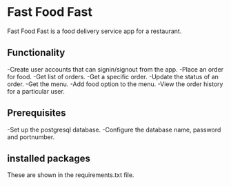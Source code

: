 # Fast Food Fast
Fast Food Fast is a food delivery service app for a restaurant.

## Functionality
-Create user accounts that can signin/signout from the app.
-Place an order for food.
-Get list of orders.
-Get a specific order.
-Update the status of an order.
-Get the menu.
-Add food option to the menu.
-View the order history for a particular user.

## Prerequisites
-Set up the postgresql database.
-Configure the database name, password and portnumber.

## installed packages
These are shown in the requirements.txt file.